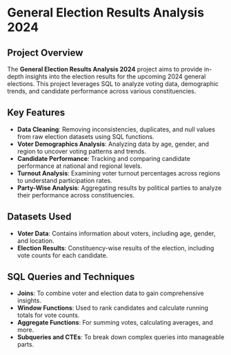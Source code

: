 # General Election Results Analysis 2024

## Project Overview
The **General Election Results Analysis 2024** project aims to provide in-depth insights into the election results for the upcoming 2024 general elections. This project leverages SQL to analyze voting data, demographic trends, and candidate performance across various constituencies.

## Key Features
- **Data Cleaning**: Removing inconsistencies, duplicates, and null values from raw election datasets using SQL functions.
- **Voter Demographics Analysis**: Analyzing data by age, gender, and region to uncover voting patterns and trends.
- **Candidate Performance**: Tracking and comparing candidate performance at national and regional levels.
- **Turnout Analysis**: Examining voter turnout percentages across regions to understand participation rates.
- **Party-Wise Analysis**: Aggregating results by political parties to analyze their performance across constituencies.

## Datasets Used
- **Voter Data**: Contains information about voters, including age, gender, and location.
- **Election Results**: Constituency-wise results of the election, including vote counts for each candidate.

## SQL Queries and Techniques
- **Joins**: To combine voter and election data to gain comprehensive insights.
- **Window Functions**: Used to rank candidates and calculate running totals for vote counts.
- **Aggregate Functions**: For summing votes, calculating averages, and more.
- **Subqueries and CTEs**: To break down complex queries into manageable parts.
